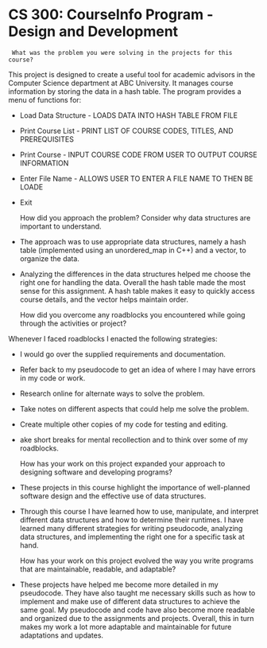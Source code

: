 # CS 300: CourseInfo Program - Design and Development 

     What was the problem you were solving in the projects for this course?

This project is designed to create a useful tool for academic advisors in the Computer Science department at ABC University. 
It manages course information by storing the data in a hash table. 
The program provides a menu of functions for: 


 - Load Data Structure  - LOADS DATA INTO HASH TABLE FROM FILE
  
 - Print Course List  - PRINT LIST OF COURSE CODES, TITLES, AND PREREQUISITES
   
 - Print Course  - INPUT COURSE CODE FROM USER TO OUTPUT COURSE INFORMATION
   
 - Enter File Name  - ALLOWS USER TO ENTER A FILE NAME TO THEN BE LOADE

 - Exit



     How did you approach the problem? Consider why data structures are important to understand.

 - The approach was to use appropriate data structures, namely a hash table (implemented using an unordered_map in C++) and a vector, to organize the data. 

 - Analyzing the differences in the data structures helped me choose the right one for handling the data. Overall the hash table made the most sense for this assignment. A hash table makes it easy to quickly access course details, and the vector helps maintain order.




     How did you overcome any roadblocks you encountered while going through the activities or project?

Whenever I faced roadblocks I enacted the following strategies:

 - I would go over the supplied  requirements and documentation.

 - Refer back to my pseudocode to get an idea of where I may have errors in my code or work.

 - Research online for alternate ways to solve the problem.

 - Take notes on different aspects that could help me solve the problem.

 - Create multiple other copies of my code for testing and editing.

 - ake short breaks for mental recollection and to think over some of my roadblocks.



     How has your work on this project expanded your approach to designing software and developing programs?

 - These projects in this course highlight the importance of well-planned software design and the effective use of data structures.

 - Through this course I have learned how to use, manipulate, and interpret different data structures and how to determine their runtimes. I have learned many different strategies for writing pseudocode, analyzing data structures, and implementing the right one for a specific task at hand.



     How has your work on this project evolved the way you write programs that are maintainable, readable, and adaptable?

 - These projects have helped me become more detailed in my pseudocode. They have also taught me necessary skills such as how to implement and make use of different data structures to achieve the same goal. My pseudocode and code have also become more readable and organized due to the assignments and projects. Overall, this in turn makes my work a lot more adaptable and maintainable for future adaptations and updates.
        

